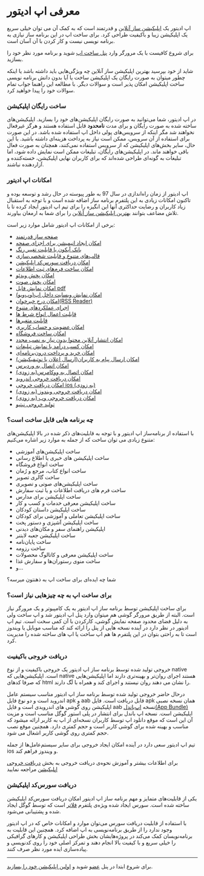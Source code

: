 # معرفی اپ ادیتور

اپ ادیتور یک [اپلیکیشن ساز آنلاین](https://appeditor.ir) و قدرتمند است که به کمک آن می توان خیلی سریع یک اپلیکیشن زیبا و باکیفیت طراحی کرد.
برای ساخت اپ در این برنامه ساز نیازی به برنامه نویسی نیست و کار کردن با آن آسان است.
 
 برای شروع کافیست با یک مرورگر وارد
 [پنل ساخت اپ](https://panel.appeditor.ir)
  شوید و برنامه مورد نظر خود را بسازید.

شاید از خود بپرسید بهترین اپلیکیشن ساز آنلاین چه ویژگی‌هایی باید داشته باشد یا اینکه چطور میتوان به صورت رایگان یک اپلیکیشن ساخت یا آیا بدون دانش برنامه نویسی ساخت اپلیکیشن امکان پذیر است و سوالات دیگر. با مطالعه این راهنما جواب تمام سوالات خود را پیدا خواهید کرد.  

### ساخت رایگان اپلیکیشن
  در اپ ادیتور، شما می‌توانید به صورت رایگان اپلیکیشن‌های خود را بسازید. اپلیکیشن‌های ساخته شده به صورت رایگان و برای مدت **نامحدود** قابل استفاده هستند و هرگز غیرفعال نخواهند شد مگر اینکه از سرویس‌های پولی داخل اپ استفاده شده باشد. در این صورت برای استفاده از آن سرویس، ممکن است نیاز به پرداخت هزینه‌ای داشته باشید. با این حال، سایر بخش‌های اپلیکیشن که از سرویس استفاده نمی‌کنند، همچنان به صورت فعال باقی خواهند ماند. در اپلیکیشن‌های رایگان، تبلیغات ممکن است نمایش داده شود، اما تبلیغات به گونه‌ای طراحی شده‌اند که برای کاربران نهایی اپلیکیشن، خسته‌کننده و آزاردهنده نباشند.
### امکانات اپ ادیتور
اپ ادیتور از زمان راه‌اندازی در سال 97 به طور پیوسته در حال رشد و توسعه بوده و تاکنون امکانات زیادی به این پلتفرم برنامه ساز اضافه شده است و با توجه به استقبال زیاد کاربران و رضایت حداکثری آنها این انگیزه را برای تیم اپ ادیتور ایجاد کرده تا با تلاش مضاعف بتوانند [بهترین اپلیکیشن ساز آنلاین](https://appeditor.ir) را برای شما به ارمغان بیاورند. 

برخی از امکانات اپ ادیتور شامل موارد زیر است:

* [صفحه ساز قدرتمند](/application-design/page-design.md)
* [امکان ایجاد انیمیشن برای اجزای صفحه](/application-design/animation.md)
* [بانک آیکون با قابلیت تغییر رنگ](/application-design/icons.md)
* [قالب‌های متنوع و قابلیت شخصی‌سازی](/application-design/templates.md)
* [امکان دریافت سورس‌کد اپلیکیشن](/make-application/source-code.md)
* [امکان ساخت فرم‌های ثبت اطلاعات](/services/form-builder.md)
* [امکان پخش ویدئو](/application-design/widgets/video.md)
* [امکان پخش صوت](/application-design/widgets/audio.md)
* [امکان نمایش فایل pdf](/application-design/widgets/pdf.md)
* [امکان نمایش وبسایت داخل اپ(وب‌ویو)](/application-design/widgets/webview.md)
* [امکان درج خبرخوان(RSS Reader)](/application-design/widgets/rss-reader.md)
* [اجرای عملکردهای متنوع](/application-design/actions)
* [قابلیت اعمال انواع شرط ها](/application-design/conditions)
* [قابلیت متغیرها](/application-design/variables)
* [امکان عضویت و حساب کاربری](/services/account.md)
* [امکان ساخت فروشگاه](/services/shop-maker.md)
* [امکان انتشار آنلاین محتوا بدون نیاز به نصب مجدد](/services/online-content-update.md)
* [امکان کسب درآمد با نمایش تبلیغات](/services/ads.md)
* [امکان خرید و پرداخت درون‌برنامه‌ای](/services/in-app-purchase.md)
* [امکان ارسال پیام به کاربران(ارسال اعلان یا نوتیفیکیشن)](/services/notification.md)
* [امکان اتصال به وردپرس](/services/wordpress.md)
* [امکان اتصال به ووکامرس(به زودی)](/services/woocommerce.md)
* [امکان دریافت خروجی اندروید](/make-application/output.md)
* [امکان دریافت خروجی ios (به زودی)](#)
* [امکان دریافت خروجی ویندوز (به زودی)](#)
* [امکان دریافت خروجی وب (به زودی)](#)
* [تولید خروجی نیتیو](/make-application/output.md)

### چه برنامه هایی قابل ساخت است؟
با استفاده از برنامه‌ساز اپ ادیتور و با توجه به قابلیت‌های ذکر شده در بالا اپلیکیشن‌های متنوع زیادی می توان ساخت که از جمله به موارد زیر اشاره می‌کنیم:

* ساخت اپلیکیشن‌های آموزشی
* ساخت اپلیکیشن های خبری یا اطلاع رسانی
* ساخت انواع فروشگاه
* ساخت انواع کتاب، مرجع و رُمان
* ساخت گالری تصویر
* ساخت اپلیکیشن‌های صوتی و تصویری
* ساخت فرم های دریافت اطلاعات و یا ثبت سفارش
* ساخت اپلیکیشن برای مدارس
* ساخت اپلیکیشن معرفی خدمات و کسب و کار
* ساخت اپلیکیشن داستان کودکان
* ساخت اپلیکیشن تعاملی و آموزشی برای کودکان
* ساخت اپلیکیشن آشپزی و دستور پخت
* اپلیکیشن راهنمای سفر و مکان‌های دیدنی
* ساخت اپلیکیشن جعبه لایتنر
* ساخت پایان‌نامه
* ساخت رزومه
* ساخت اپلیکیشن معرفی و کاتالوگ محصولات
* ساخت منوی رستوران‌ها و سفارش غذا
* و...

شما چه ایده‌ای برای ساخت اپ به ذهنتون میرسه؟


### برای ساخت اپ به چه چیزهایی نیاز است؟
برای ساخت اپلیکیشن توسط برنامه ساز اپ ادیتور به یک کامپیوتر و یک مرورگر نیاز است. البته از طریق مرورگر گوشی هم میتوان وارد پنل اپ ادیتور شد و اپ ساخت ولی به دلیل فضای محدود صفحه نمایش گوشی، کارکردن با آن کمی سخت است.
تیم اپ ادیتور در نظر دارد در آینده نسخه هایی از پنل را ارائه کند که مناسب موبایل یا ویندوز است تا به راحتی بتوان در این پلتفرم ها هم اپ ساخت یا اپ های ساخته شده را مدیریت کرد. 

### دریافت خروجی باکیفیت
خروجی تولید شده توسط برنامه ساز اپ ادیتور یک خروجی باکیفیت و از نوع native است. اپلیکیشن‌هایی که native هستند اجرای روان‌تر و بهینه‌تری دارند اما اپلیکیشن‌هایی که صرفا کدهای html را نشان می دهند روان نیستند و اجرای کند و همراه با لَگ دارند.

درحال حاضر خروجی تولید شده توسط برنامه ساز اپ ادیتور مناسب سیستم عامل اندروید است و دو نوع فایل apk و aab قابل دریافت است. فایل apk همان نسخه نصبی اپلیکیشن روی گوشی های اندرویدی است و فایل aab نسخه 
[اپ‌باندل(App Bundle)](https://developer.android.com/platform/technology/app-bundle)
 اپلیکیشن است. نسخه اپ باندل برای انتشار در پلی استور گوگل مناسب است و مزیت آن این است که موقع دانلود اپ توسط کاربران نسخه‌ای از اپ به کاربر ارائه میشود که مناسب و بهینه شده برای گوشی کاربر است و حجم کمتری دارد. همچنین موقع نصب حجم کمتری روی گوشی کاربر اشغال می شود.
 
 تیم اپ ادیتور سعی دارد در آینده امکان ایجاد خروجی برای سایر سیستم‌عامل‌ها از جمله ios و ویندوز فراهم کند.
 
 برای اطلاعات بیشتر و آموزش نحوه‌ی دریافت خروجی به بخش 
 [دریافت خروجی اپلیکیشن](/make-application/output.md)
  مراجعه نمایید  

### دریافت سورس‌کد اپلیکیشن
یکی از قابلیت‌های متمایز و مهم برنامه ساز اپ ادیتور امکان دریافت سورس‌کد اپلیکیشن ساخته شده است. سورس ایجاد شده ویژه‌ی پلتفرم 
[فلاتر](https://flutter.dev)
 است که توسط گوگل ایجاد شده و پشتیبانی می‌شود.
  
  با استفاده از قابلیت دریافت سورس می‌توان موارد و امکانات خاص که در اپ ادیتور وجود ندارد را از طریق برنامه‌نویسی به اپ اضافه کرد.
   همچنین این قابلیت به برنامه‌نویسان کمک می‌کند در پروژه‌هایشان بخش طراحی اپلیکیشن و کارهای گرافیکی را خیلی سریع و با کیفیت بالا انجام دهند و تمرکز اصلی خود را روی کدنویسی و پیاده‌سازی ایده مورد نظر صرف کنند.

---
برای شروع ابتدا در پنل [عضو](/get-started/register) شوید و [اولین اپلیکیشن خود را بسازید](/get-started/first-app).
